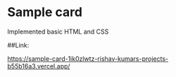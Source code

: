 # Sample card

Implemented basic HTML and CSS

##Link:

https://sample-card-1ik0zlwtz-rishav-kumars-projects-b55b16a3.vercel.app/
